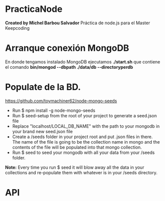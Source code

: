 # PracticaNode
**Created by Michel Barbou Salvador**
Práctica de node.js para el Master Keepcoding

# Arranque conexión MongoDB

En donde tengamos instalado MongoDB ejecutamos  **./start.sh**
que contiene el comando **bin/mongod --dbpath ./data/db --directoryperdb**

# Populate de la BD.
https://github.com/toymachiner62/node-mongo-seeds

- Run $ npm install -g node-mongo-seeds
- Run $ seed-setup from the root of your project to generate a seed.json file
- Replace "localhost/LOCAL_DB_NAME" with the path to your mongodb in your brand new seed.json file
- Create a /seeds folder in your project root and put .json files in there. The name of the file is going to be the collection name in mongo and the contents of the file will be populated into that mongo collection.
- Run $ seed to seed your mongodb with all your data from your /seeds folder.

**Note:** Every time you run $ seed it will blow away all the data in your collections and re-populate them with whatever is in your /seeds directory.

# API


